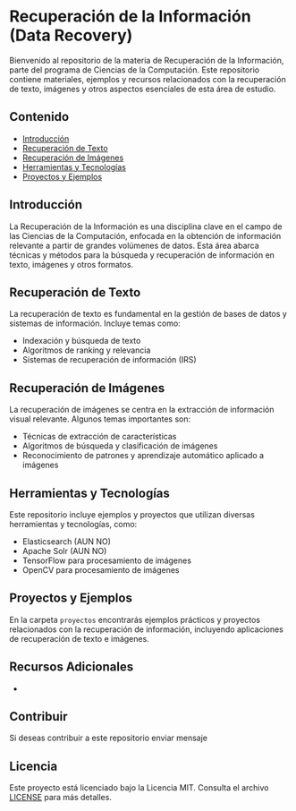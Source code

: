 # Recuperación de la Información (Data Recovery)

Bienvenido al repositorio de la materia de Recuperación de la Información, parte del programa de Ciencias de la Computación. Este repositorio contiene materiales, ejemplos y recursos relacionados con la recuperación de texto, imágenes y otros aspectos esenciales de esta área de estudio.

## Contenido

- [Introducción](#introducción)
- [Recuperación de Texto](#recuperación-de-texto)
- [Recuperación de Imágenes](#recuperación-de-imágenes)
- [Herramientas y Tecnologías](#herramientas-y-tecnologías)
- [Proyectos y Ejemplos](#proyectos-y-ejemplos)

## Introducción

La Recuperación de la Información es una disciplina clave en el campo de las Ciencias de la Computación, enfocada en la obtención de información relevante a partir de grandes volúmenes de datos. Esta área abarca técnicas y métodos para la búsqueda y recuperación de información en texto, imágenes y otros formatos.

## Recuperación de Texto

La recuperación de texto es fundamental en la gestión de bases de datos y sistemas de información. Incluye temas como:

- Indexación y búsqueda de texto
- Algoritmos de ranking y relevancia
- Sistemas de recuperación de información (IRS)

## Recuperación de Imágenes

La recuperación de imágenes se centra en la extracción de información visual relevante. Algunos temas importantes son:

- Técnicas de extracción de características
- Algoritmos de búsqueda y clasificación de imágenes
- Reconocimiento de patrones y aprendizaje automático aplicado a imágenes

## Herramientas y Tecnologías

Este repositorio incluye ejemplos y proyectos que utilizan diversas herramientas y tecnologías, como:

- Elasticsearch (AUN NO)
- Apache Solr (AUN NO)
- TensorFlow para procesamiento de imágenes
- OpenCV para procesamiento de imágenes

## Proyectos y Ejemplos

En la carpeta `proyectos` encontrarás ejemplos prácticos y proyectos relacionados con la recuperación de información, incluyendo aplicaciones de recuperación de texto e imágenes.

## Recursos Adicionales

-

## Contribuir

Si deseas contribuir a este repositorio enviar mensaje

## Licencia

Este proyecto está licenciado bajo la Licencia MIT. Consulta el archivo [LICENSE](LICENSE) para más detalles.

